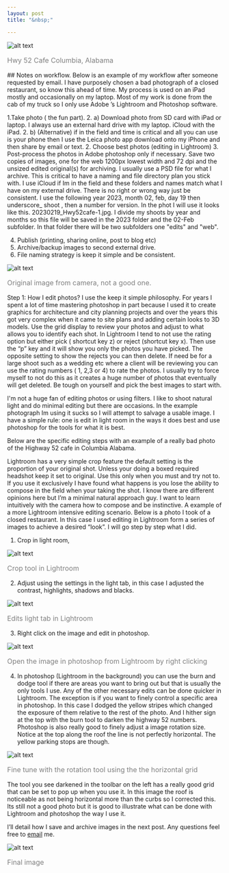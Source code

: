 ```yaml
---
layout: post
title: "&nbsp;"

---
```

![alt text](https://jonkalev.s3.us-west-2.amazonaws.com/20230218_hwy52-Edit.jpg)
<p style="color: grey; font-size: 16px;">Hwy 52 Cafe Columbia, Alabama</p>
## Notes on workflow.
Below is an example of my workflow after someone requested by email. I have purposely chosen a bad photograph of a closed restaurant, so know this ahead of time. 
My process is used on an iPad mostly and occasionally on my laptop. Most of my work is done from the cab of my truck so I only use Adobe ’s Lightroom and Photoshop software.

1.Take photo ( the fun part).
2. a) Download photo from SD card with iPad or laptop. I always use an external hard drive with my laptop. iCloud with the iPad.
2. b) (Alternative) if in the field and time is critical and all you can use is your phone then I use the Leica photo app download onto my iPhone and then share by email or text.
2. Choose best photos (editing in Lightroom)
3. Post-process the photos in Adobe photoshop only if necessary.
Save two copies of images, one for the web 1200px lowest width and  72 dpi and the unsized edited original(s) for archiving. I usually use a PSD file for what I archive. This is critical to have a naming and file directory plan you stick with. 
I use iCloud if Im in the field and these folders and names match what I have on my external drive. There is no right or wrong way just be consistent. I use the following year 2023, month 02, feb, day 19 then underscore_ shoot , then a number for version. In the phot I will use it looks like this.
20230219_Hwy52cafe-1.jpg. I divide my shoots by year and months so this file will be saved in the 2023 folder and the 02-Feb subfolder. In that folder there will be two subfolders one "edits" and "web". 

4. Publish (printing, sharing online, post to blog etc)
5. Archive/backup images to second external drive.
6. File naming strategy is keep it simple and be consistent. 

![alt text](https://jonkalev.s3.us-west-2.amazonaws.com/20230218_hwy52-orginal.jpg)
<p style="color: grey; font-size: 16px;">Original image from camera, not a good one.</p>

Step 1: How I edit photos?
I use the keep it simple philosophy. For years I spent a lot of time mastering photoshop in part because I used it to create graphics for architecture and city planning projects and over the years this got very complex when it came to site plans and adding certain looks to 3D models.
Use the grid display to review your photos and adjust to what allows you to identify each shot.
In Lightroom I tend to not use the rating option but either pick ( shortcut key z) or reject (shortcut key x). 
Then use the “p” key and it will show you only the photos you have picked. The opposite setting to show the rejects you can then delete.
If need be for a large shoot such as a wedding etc where a client will be reviewing you can use the rating numbers ( 1, 2,3 or 4) to rate the photos. I usually try to force myself to not do this as it creates a huge number of photos that eventually will get deleted. Be tough on yourself and pick the best images to start with.

I'm not a huge fan of editing photos or using filters. I like to shoot natural light and do minimal editing but there are occasions. In the example photograph Im using it sucks so I will attempt to salvage a usable image. I have a simple rule: one is edit in light room in the ways it does best and use photoshop for the tools for what it is best.


Below are the specific editing steps with an example of a really bad photo of the Highway 52 cafe in Columbia Alabama.

Lightroom has a very simple crop feature the default setting is the proportion of your original shot.  Unless your doing a boxed required headshot keep it set to original. Use this only when you must and try not to. If you use it exclusively I have found what happens is you lose the ability to compose in the field when your taking the shot. I know there are different opinions here but I’m a minimal natural approach guy. I want to learn intuitively with the camera how to compose and be instinctive.
A example of a more Lightroom intensive editing scenario.
Below is a photo I took of a closed restaurant. In this case I used editing in Lightroom form a series of images to achieve a desired “look”. I will go step by step what I did. 
1) Crop in light room, 

![alt text](https://jonkalev.s3.us-west-2.amazonaws.com/20230218_hwy52-crop.jpg)
<p style="color: grey; font-size: 16px;">Crop tool in Lightroom</p>

2) Adjust using the settings in the light tab, in this case I adjusted the contrast, highlights, shadows and blacks.

![alt text](https://jonkalev.s3.us-west-2.amazonaws.com/20230219_hwy52-edits.jpg)
<p style="color: grey; font-size: 16px;">Edits light tab in Lightroom</p>

3) Right click on the image and edit in photoshop.

![alt text](https://jonkalev.s3.us-west-2.amazonaws.com/20230219_editpshop.jpg)
<p style="color: grey; font-size: 16px;">Open the image in photoshop from Lightroom by right clicking</p>

4) In photoshop (Lightroom in the background) you can use the burn and dodge tool if there are areas you want to bring out but that is usually the only tools I use.  Any of the other necessary edits can be done quicker in Lightroom. The exception is if you want to finely control a specific area in photoshop. In this case I dodged the yellow stripes which changed the exposure of them relative to the rest of the photo. And I hither sign at the top with the burn tool to darken the highway 52 numbers.
Photoshop is also really good to finely adjust a image rotation size. 
Notice at the top along the roof the line is not perfectly horizontal.
The yellow parking stops are though.

![alt text](https://jonkalev.s3.us-west-2.amazonaws.com/20230219_pshop+rot+tool.jpg)
<p style="color: grey; font-size: 16px;">Fine tune with the rotation tool using the the horizontal grid</p>

The tool you see darkened in the toolbar on the left has a really good grid that can be set to pop up when you use it. In this image the roof is noticeable as not being horizontal more than the curbs so I corrected this.
Its still not a good photo but it is good to illustrate what can be done with Lightroom and photoshop the way I use it. 

I’ll detail how I save and archive images in the next post. Any questions feel free to [email](mailto:contactjonkalev@icloud.com) me.

![alt text](https://jonkalev.s3.us-west-2.amazonaws.com/20230218_hwy52-Edit.jpg)
<p style="color: grey; font-size: 16px;">Final image</p>

